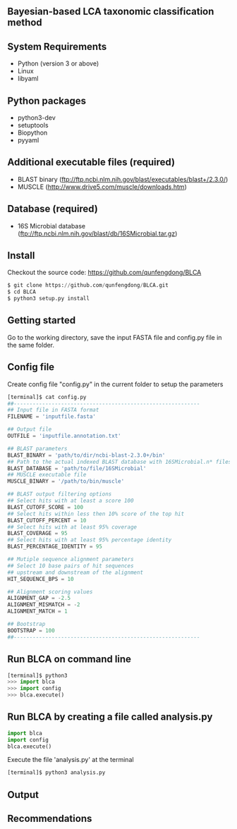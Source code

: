 Bayesian-based LCA taxonomic classification method
--------------------------------------------------

## System Requirements
* Python (version 3 or above)
* Linux
* libyaml

## Python packages
* python3-dev
* setuptools
* Biopython
* pyyaml

## Additional executable files (required)
* BLAST binary (ftp://ftp.ncbi.nlm.nih.gov/blast/executables/blast+/2.3.0/)
* MUSCLE (http://www.drive5.com/muscle/downloads.htm)

## Database (required)
* 16S Microbial database (ftp://ftp.ncbi.nlm.nih.gov/blast/db/16SMicrobial.tar.gz)

## Install
Checkout the source code: https://github.com/qunfengdong/BLCA
```python
$ git clone https://github.com/qunfengdong/BLCA.git
$ cd BLCA
$ python3 setup.py install
```

## Getting started
Go to the working directory, save the input FASTA file and config.py file in the same folder.

## Config file
Create config file "config.py" in the current folder to setup the parameters
```python
[terminal]$ cat config.py
##-----------------------------------------------------------
## Input file in FASTA format
FILENAME = 'inputfile.fasta'

## Output file
OUTFILE = 'inputfile.annotation.txt'

## BLAST parameters
BLAST_BINARY = 'path/to/dir/ncbi-blast-2.3.0+/bin'
## Path to the actual indexed BLAST database with 16SMicrobial.n* files
BLAST_DATABASE = 'path/to/file/16SMicrobial'
## MUSCLE executable file
MUSCLE_BINARY = '/path/to/bin/muscle'

## BLAST output filtering options
## Select hits with at least a score 100
BLAST_CUTOFF_SCORE = 100
## Select hits within less then 10% score of the top hit
BLAST_CUTOFF_PERCENT = 10
## Select hits with at least 95% coverage
BLAST_COVERAGE = 95
## Select hits with at least 95% percentage identity
BLAST_PERCENTAGE_IDENTITY = 95

## Mutiple sequence alignment parameters
## Select 10 base pairs of hit sequences
## upstream and downstream of the alignment
HIT_SEQUENCE_BPS = 10

## Alignment scoring values
ALIGNMENT_GAP = -2.5
ALIGNMENT_MISMATCH = -2
ALIGNMENT_MATCH = 1

## Bootstrap
BOOTSTRAP = 100
##-----------------------------------------------------------
```

## Run BLCA on command line
```python
[terminal]$ python3
>>> import blca
>>> import config
>>> blca.execute()
```

## Run BLCA by creating a file called analysis.py
```python
import blca
import config
blca.execute()
```

Execute the file 'analysis.py' at the terminal
```python
[terminal]$ python3 analysis.py
```

## Output

## Recommendations




